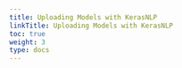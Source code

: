 ```yaml
---
title: Uploading Models with KerasNLP
linkTitle: Uploading Models with KerasNLP
toc: true
weight: 3
type: docs
---
```

